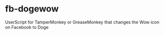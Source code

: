 # fb-dogewow
UserScript for TamperMonkey or GreaseMonkey that changes the Wow icon on Facebook to Doge
